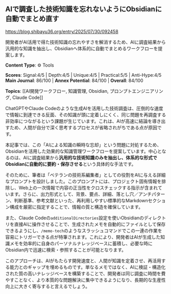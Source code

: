 ## AIで調査した技術知識を忘れないようにObsidianに自動でまとめ直す

https://blog.shibayu36.org/entry/2025/07/30/092458

開発者がAI活用で得た技術知識の忘れやすさを解消するため、AIに調査結果から汎用的な知識を抽出し、Obsidianへ体系的に自動でまとめるワークフローを提案します。

**Content Type**: ⚙️ Tools

**Scores**: Signal:4/5 | Depth:4/5 | Unique:4/5 | Practical:5/5 | Anti-Hype:4/5
**Main Journal**: 86/100 | **Annex Potential**: 84/100 | **Overall**: 84/100

**Topics**: [[AI開発ワークフロー, 知識管理, Obsidian, プロンプトエンジニアリング, Claude Code]]

ChatGPTやClaude Codeのような生成AIを活用した技術調査は、圧倒的な速度で情報に到達できる反面、その知識が頭に定着しにくく、同じ問題を再調査する非効率につながるという課題が生じています。これは、AIが高速に結論を導き出すため、人間が自分で深く思考するプロセスが省略されがちである点が原因です。

本記事では、この「AIによる知識の瞬時な忘却」という問題に対処するため、Obsidianを活用した効果的な知識管理ワークフローを提案しています。中心となるのは、AIに調査結果から**汎用的な技術知識のみを抽出し、体系的な形式でObsidianに自動的に要約・保存させる**という具体的な手法です。

そのために、筆者は「ベテランの技術系編集者」としての役割をAIに与える詳細なプロンプトを設計しました。このプロンプトには、プロジェクト固有情報を排除し、Web上の一次情報で内容の正当性をクロスチェックする指示が含まれています。さらに、出力形式として、背景、要点、詳細、落とし穴／アンチパターン、判断基準、参考文献といった、再利用しやすい標準的なMarkdownセクション構成を厳密に指定することで、情報の質と構造を確保しています。

また、Claude Codeの`additionalDirectories`設定を使いObsidianのディレクトリを直接AIに操作させることで、生成されたメモを自動的にファイルとして保存できるようにし、`/memo-tech`のようなスラッシュコマンドでこの一連の作業を容易にトリガーできる点が特筆されます。これにより、開発者はAIが生成した知識メモを効率的に自身のパーソナルナレッジベースに蓄積し、必要な時にObsidian内で迅速に検索・参照することが可能となります。

このアプローチは、AIがもたらす開発速度と、人間が知識を定着させ、再活用する能力とのギャップを埋めるものです。単なるメモではなく、AIに検証・構造化された質の高いナレッジベースを構築することで、開発者は同じ調査に時間を費やすことなく、より本質的な問題解決に集中できるようになり、長期的な生産性向上に大きく寄与すると言えるでしょう。